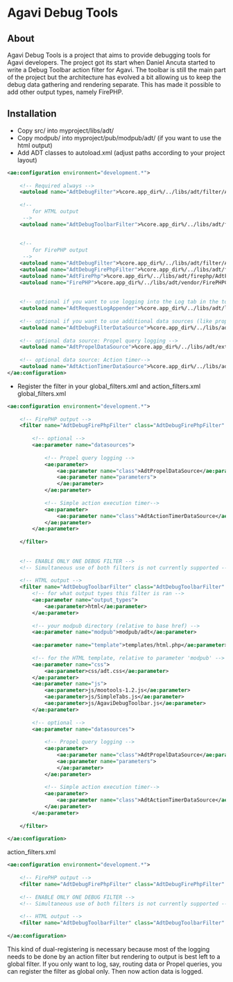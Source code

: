 # Agavi Debug Tools

## About
Agavi Debug Tools is a project that aims to provide debugging tools for Agavi developers. The project got its start when Daniel Ancuta started to write a Debug Toolbar action filter for Agavi. The toolbar is still the main part of the project but the architecture has evolved a bit allowing us to keep the debug data gathering and rendering separate. This has made it possible to add other output types, namely FirePHP.

## Installation
 * Copy src/ into myproject/libs/adt/
 * Copy modpub/ into myproject/pub/modpub/adt/ (if you want to use the html output)
 * Add ADT classes to autoload.xml (adjust paths according to your project layout)
```xml
<ae:configuration environment="development.*">
 
	<!-- Required always -->
	<autoload name="AdtDebugFilter">%core.app_dir%/../libs/adt/filter/AdtDebugFilter.class.php</autoload>
 
	<!--
		for HTML output
	 -->
	<autoload name="AdtDebugToolbarFilter">%core.app_dir%/../libs/adt/filter/AdtDebugToolbarFilter.class.php</autoload>
 
 
	<!--
		for FirePHP output
	 -->
	<autoload name="AdtDebugFilter">%core.app_dir%/../libs/adt/filter/AdtDebugFilter.class.php</autoload>
	<autoload name="AdtDebugFirePhpFilter">%core.app_dir%/../libs/adt/filter/AdtDebugFirePhpFilter.class.php</autoload>
	<autoload name="AdtFirePhp">%core.app_dir%/../libs/adt/firephp/AdtFirePhp.class.php</autoload>
	<autoload name="FirePHP">%core.app_dir%/../libs/adt/vendor/FirePHPCore/FirePHP.class.php</autoload>
 
 
	<!-- optional if you want to use logging into the Log tab in the toolbar -->
	<autoload name="AdtRequestLogAppender">%core.app_dir%/../libs/adt/logging/AdtRequestLogAppender.class.php</autoload>
 
	<!-- optional if you want to use additional data sources (like propel logging)-->
	<autoload name="AdtDebugFilterDataSource">%core.app_dir%/../libs/adt/datasource/AdtDebugFilterDataSource.class.php</autoload>
 
	<!-- optional data source: Propel query logging -->
	<autoload name="AdtPropelDataSource">%core.app_dir%/../libs/adt/extras/AdtPropelDataSource.class.php</autoload>
 
	<!-- optional data source: Action timer-->
	<autoload name="AdtActionTimerDataSource">%core.app_dir%/../libs/adt/extras/AdtActionTimerDataSource.class.php</autoload>
</ae:configuration>
```
 * Register the filter in your global_filters.xml and action_filters.xml
global_filters.xml
```xml
<ae:configuration environment="development.*">
 
	<!-- FirePHP output -->
	<filter name="AdtDebugFirePhpFilter" class="AdtDebugFirePhpFilter" enabled="true">
 
		<!-- optional -->
		<ae:parameter name="datasources">
 
			<!-- Propel query logging -->
			<ae:parameter>
				<ae:parameter name="class">AdtPropelDataSource</ae:parameter>
				<ae:parameter name="parameters">
				</ae:parameter>
			</ae:parameter>
 
			<!-- Simple action execution timer-->
			<ae:parameter>
				<ae:parameter name="class">AdtActionTimerDataSource</ae:parameter>
			</ae:parameter>
		</ae:parameter>
 
	</filter>
 
 
	<!-- ENABLE ONLY ONE DEBUG FILTER -->
	<!-- Simultaneous use of both filters is not currently supported -->
 
	<!-- HTML output -->
	<filter name="AdtDebugToolbarFilter" class="AdtDebugToolbarFilter"  enabled="false">
		<!-- for what output types this filter is ran -->
		<ae:parameter name="output_types">
			<ae:parameter>html</ae:parameter>
		</ae:parameter>
 
		<!-- your modpub directory (relative to base href) -->
		<ae:parameter name="modpub">modpub/adt</ae:parameter>
 
		<ae:parameter name="template">templates/html.php</ae:parameter>
 
		<!-- for the HTML template, relative to parameter 'modpub' -->
		<ae:parameter name="css">
			<ae:parameter>css/adt.css</ae:parameter>
		</ae:parameter>
		<ae:parameter name="js">
			<ae:parameter>js/mootools-1.2.js</ae:parameter>
			<ae:parameter>js/SimpleTabs.js</ae:parameter>
			<ae:parameter>js/AgaviDebugToolbar.js</ae:parameter>
		</ae:parameter>
 
		<!-- optional -->
		<ae:parameter name="datasources">
 
			<!-- Propel query logging -->
			<ae:parameter>
				<ae:parameter name="class">AdtPropelDataSource</ae:parameter>
				<ae:parameter name="parameters">
				</ae:parameter>
			</ae:parameter>
 
			<!-- Simple action execution timer-->
			<ae:parameter>
				<ae:parameter name="class">AdtActionTimerDataSource</ae:parameter>
			</ae:parameter>
		</ae:parameter>
 
	</filter>
 
</ae:configuration>
```
action_filters.xml
```xml
<ae:configuration environment="development.*">
 
	<!-- FirePHP output -->
	<filter name="AdtDebugFirePhpFilter" class="AdtDebugFirePhpFilter" enabled="true" />
 
	<!-- ENABLE ONLY ONE DEBUG FILTER -->
	<!-- Simultaneous use of both filters is not currently supported -->
 
	<!-- HTML output -->
	<filter name="AdtDebugToolbarFilter" class="AdtDebugToolbarFilter" enabled="false" />
 
</ae:configuration>
```
This kind of dual-registering is necessary because most of the logging needs to be done by an action filter but rendering to output is best left to a global filter. If you only want to log, say, routing data or Propel queries, you can register the filter as global only. Then now action data is logged.

